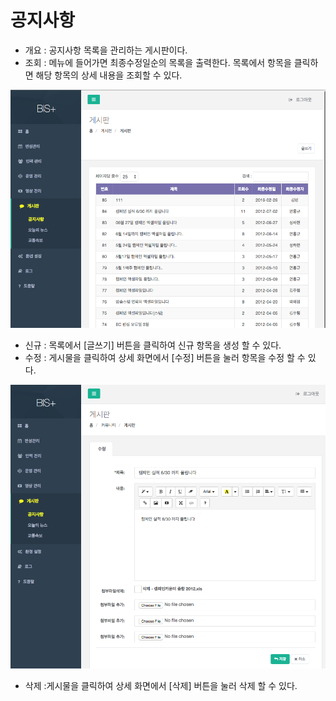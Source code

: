 # 공지사항

- 개요 : 공지사항 목록을 관리하는 게시판이다.
- 조회 : 메뉴에 들어가면 최종수정일순의 목록을 출력한다. 목록에서 항목을 클릭하면 해당 항목의 상세 내용을 조회할 수 있다.

![](image_20160301_230651_capture.png)

- 신규 : 목록에서 [글쓰기] 버튼을 클릭하여 신규 항목을 생성 할 수 있다.
- 수정 : 게시물을 클릭하여 상세 화면에서  [수정] 버튼을 눌러 항목을 수정 할 수 있다.

![](image_20160301_230810_capture.png)

- 삭제 :게시물을 클릭하여 상세 화면에서 [삭제] 버튼을 눌러 삭제 할 수 있다. 

		